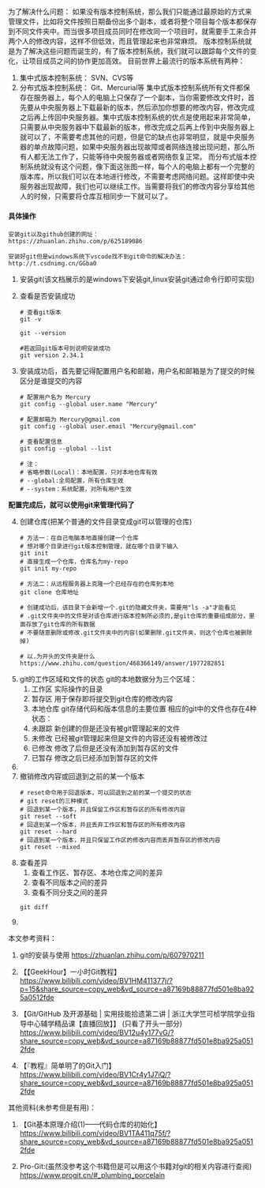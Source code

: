 为了解决什么问题：
如果没有版本控制系统，那么我们只能通过最原始的方式来管理文件，比如将文件按照日期备份出多个副本，或者将整个项目每个版本都保存到不同文件夹中。而当很多项目成员同时在修改同一个项目时，就需要手工来合并两个人的修改内容，这样不但低效，而且管理起来也非常麻烦。
版本控制系统就是为了解决这些问题而诞生的，有了版本控制系统，我们就可以跟踪每个文件的变化，让项目成员之间的协作更加高效。
目前世界上最流行的版本系统有两种：
1. 集中式版本控制系统：
    SVN、CVS等
2. 分布式版本控制系统：
    Git、Mercurial等
集中式版本控制系统所有文件都保存在服务器上，每个人的电脑上只保存了一个副本，当你需要修改文件时，首先要从中央服务器上下载最新的版本，然后添加你想要的修改内容，修改完成之后再上传回中央服务器。集中式版本控制系统的优点是使用起来非常简单，只需要从中央服务器中下载最新的版本，修改完成之后再上传到中央服务器上就可以了，不需要考虑其他的问题，但是它的缺点也非常明显，就是中央服务器的单点故障问题，如果中央服务器出现故障或者网络连接出现问题，那么所有人都无法工作了，只能等待中央服务器或者网络恢复正常。
而分布式版本控制系统就没有这个问题，像下面这张图一样，每个人的电脑上都有一个完整的版本库，所以我们可以在本地进行修改，不需要考虑网络问题。这样即使中央服务器出现故障，我们也可以继续工作。当需要将我们的修改内容分享给其他人的时候，只需要将仓库互相同步一下就可以了。


#### 具体操作
```
安装git以及github创建的网址：
https://zhuanlan.zhihu.com/p/625189086

安装好git但是windows系统下vscode找不到git命令的解决办法：
http://t.csdnimg.cn/GGba0
```

1. 安装git(该文档展示的是windows下安装git,linux安装git通过命令行即可实现)
    
2. 查看是否安装成功
    ```shell
    # 查看git版本
    git -v

    git --version

    #若返回git版本号则说明安装成功
    git version 2.34.1
    ```
3. 安装成功后，首先要记得配置用户名和邮箱，用户名和邮箱是为了提交的时候区分是谁提交的内容
    ```shell
    # 配置用户名为 Mercury
    git config --global user.name "Mercury"

    # 配置邮箱为 Mercury@gmail.com
    git config --global user.email "Mercury@gmail.com"

    # 查看配置信息
    git config --global --list

    # 注：
    # 省略参数(Local)：本地配置，只对本地仓库有效
    # --global:全局配置，所有仓库生效
    # --system：系统配置，对所有用户生效

    ```
**配置完成后，就可以使用git来管理代码了**

4. 创建仓库(把某个普通的文件目录变成git可以管理的仓库)
    ```shell
    # 方法一：在自己电脑本地直接创建一个仓库
    # 想对哪个目录进行git版本控制管理，就在哪个目录下输入
    git init
    # 直接生成一个仓库，仓库名为my-repo
    git init my-repo

    # 方法二：从远程服务器上克隆一个已经存在的仓库到本地
    git clone 仓库地址

    # 创建成功后，该目录下会新增一个.git的隐藏文件夹，需要用"ls -a"才能看见
    # .git文件夹中的文件是对该仓库进行版本控制所必须的,是git仓库的重要组成部分，里面存放了git仓库的所有数据
    # 不要随意删除或修改.git文件夹中的内容(如果删除.git文件夹，则这个仓库也被删除掉)

    # 以.为开头的文件夹是什么
    https://www.zhihu.com/question/468366149/answer/1977282851
    ```
5. git的工作区域和文件的状态
    git的本地数据分为三个区域：
    1. 工作区
        实际操作的目录
    2. 暂存区
        用于保存即将提交到git仓库的修改内容
    3. 本地仓库
        git存储代码和版本信息的主要位置
    相应的git中的文件也存在4种状态：
    1. 未跟踪
        新创建的但是还没有被git管理起来的文件
    2. 未修改
        已经被git管理起来但是文件的内容还没有被修改过
    3. 已修改
        修改了后但是还没有添加到暂存区的文件
    4. 已暂存
        修改之后已经添加到暂存区的文件
6.  
7. 撤销修改内容或回退到之前的某一个版本
    ```shell
    # reset命令用于回退版本，可以回退到之前的某一个提交的状态
    # git reset的三种模式
    # 回退到某一个版本，并且保留工作区和暂存区的所有修改内容
    git reset --soft
    # 回退到某一个版本，并且丢弃工作区和暂存区的所有修改内容
    git reset --hard
    # 回退到某一个版本，并且只保留工作区的修改内容而丢弃暂存区的修改内容
    git reset --mixed
    ```
8. 查看差异
    1. 查看工作区、暂存区、本地仓库之间的差异
    2. 查看不同版本之间的差异
    3. 查看不同分支之间的差异
    ```
    git diff
    ```
9. 

本文参考资料：
1. git的安装与使用
https://zhuanlan.zhihu.com/p/607970211

2. 【【GeekHour】一小时Git教程】 https://www.bilibili.com/video/BV1HM411377j/?p=15&share_source=copy_web&vd_source=a87169b88877fd501e8ba925a0512fde

3. 【Git/GitHub 及开源基础 | 实用技能拾遗第二讲 | 浙江大学竺可桢学院学业指导中心辅学精品课【直播回放】】
(只看了开头一部分) https://www.bilibili.com/video/BV12u4y177vG/?share_source=copy_web&vd_source=a87169b88877fd501e8ba925a0512fde

4. 【『教程』简单明了的Git入门】 https://www.bilibili.com/video/BV1Cr4y1J7iQ/?share_source=copy_web&vd_source=a87169b88877fd501e8ba925a0512fde


其他资料(未参考但是有用)：
1. 【Git基本原理介绍(1)——代码仓库的初始化】 https://www.bilibili.com/video/BV1TA411q75f/?share_source=copy_web&vd_source=a87169b88877fd501e8ba925a0512fde

2. Pro-Git:(虽然没参考这个书籍但是可以用这个书籍对git的相关内容进行查阅)
https://www.progit.cn/#_plumbing_porcelain